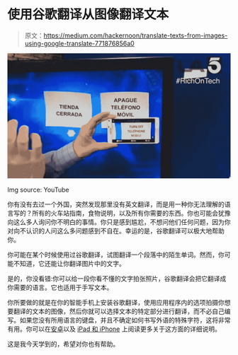 # 使用谷歌翻译从图像翻译文本

> 原文：<https://medium.com/hackernoon/translate-texts-from-images-using-google-translate-771876856a0>

![](img/2c6dc0cf47a00e274098fcd76b46fde9.png)

Img source: YouTube

你有没有去过一个外国，突然发现那里没有英文翻译，而是用一种你无法理解的语言写的？所有的火车站指南，食物说明，以及所有你需要的东西。你也可能会犹豫向这么多人询问你不明白的事情。你只是感到尴尬，不想问他们任何问题，因为你对向不认识的人问这么多问题感到不自在。幸运的是，谷歌翻译可以极大地帮助你。

你可能在某个时候使用过谷歌翻译，试图翻译一个段落中的陌生单词。然而，你可能不知道，它还能让你翻译图片中的文字。

是的，你没看错:你可以给一段你看不懂的文字拍张照片，谷歌翻译会把它翻译成你需要的语言。它也适用于手写文本。

你所要做的就是在你的智能手机上安装谷歌翻译，使用应用程序内的选项拍摄你想要翻译的文本的图像，然后你就可以选择文本的特定部分进行翻译，而不必自己编写。如果您没有所用语言的键盘，并且不确定如何书写外语的特殊字符，这将非常有用。你可以在[安卓](https://support.google.com/translate/answer/6142483?hl=en&co=GENIE.Platform%3DAndroid)以及 [iPad 和 iPhone](https://support.google.com/translate/answer/6142483?co=GENIE.Platform%3DiOS&hl=en) 上阅读更多关于这方面的详细说明。

这是我今天学到的，希望对你也有帮助。